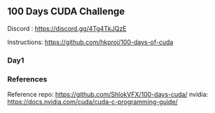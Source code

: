 ## 100 Days CUDA Challenge

Discord : https://discord.gg/4Tg4TkJQzE

Instructions: https://github.com/hkproj/100-days-of-cuda

### Day1



### References
Reference repo: https://github.com/ShlokVFX/100-days-cuda/
nvidia: https://docs.nvidia.com/cuda/cuda-c-programming-guide/